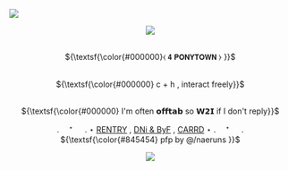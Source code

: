 ![](https://komarev.com/ghpvc/?username=coqllar&abbreviated=true&label=STARS&color=845454)

<p align="center">
<img src="https://i.postimg.cc/yYfXQXq4/image-2024-05-26-153905431.png">


<p align="center">
   <br> ${\textsf{\color{#000000}⧼    𝟰 𝗣𝗢𝗡𝗬𝗧𝗢𝗪𝗡    ⧽ }}$  
<p align="center">
   <br> ${\textsf{\color{#000000} c + h , interact freely}}$  
<p align="center">
   <br> ${\textsf{\color{#000000} I'm often 𝗼𝗳𝗳𝘁𝗮𝗯 so 𝗪𝟮𝗜 if I don't reply}}$

 <p align="center"

 . 　⁺ 　 .   ⋆ [RENTRY](https://rentry.co/coqllar) , [DNi & ByF](https://rentry.co/coqllardnibyf) , [CARRD](https://coqllar.carrd.co/) ⋆   . 　⁺ 　 . 
   <br> ${\textsf{\color{#845454} pfp by @/naeruns }}$  

<p align="center">
</p>



<p align="center">
<img src="https://i.postimg.cc/yYfXQXq4/image-2024-05-26-153905431.png">

